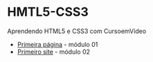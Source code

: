 # HMTL5-CSS3
 Aprendendo HTML5 e CSS3 com CursoemVídeo

 <ul>
 <li><a href="https://michelle-freitas.github.io/HMTL5-CSS3/meus_projetos/Primeira%20Pagina/index.html" target="_blank">Primeira página</a> - módulo 01</li>
  <li><a href="https://michelle-freitas.github.io/HMTL5-CSS3/meus_projetos/Ballet%20Page/index.html" target="_blank">Primeiro site</a> - módulo 02</li>
 </ul>
